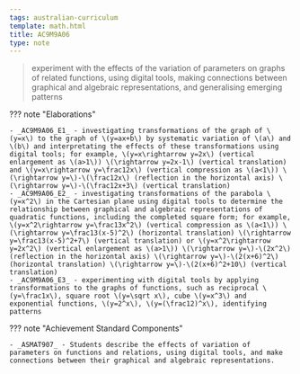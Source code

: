 ```yaml
---
tags: australian-curriculum
template: math.html
title: AC9M9A06
type: note
---
```

> experiment with the effects of the variation of parameters on graphs of related functions, using digital tools, making connections between graphical and algebraic representations, and generalising emerging patterns

??? note "Elaborations"

	- _AC9M9A06_E1_ - investigating transformations of the graph of \(y=x\) to the graph of \(y=ax+b\) by systematic variation of \(a\) and \(b\) and interpretating the effects of these transformations using digital tools; for example, \(y=x\rightarrow y=2x\) (vertical enlargement as \(a>1\)) \(\rightarrow y=2x-1\) (vertical translation) and \(y=x\rightarrow y=\frac12x\) (vertical compression as \(a<1\)) \(\rightarrow y=\)-\(\frac12x\) (reflection in the horizontal axis) \(\rightarrow y=\)-\(\frac12x+3\) (vertical translation)
	- _AC9M9A06_E2_ - investigating transformations of the parabola \(y=x^2\) in the Cartesian plane using digital tools to determine the relationship between graphical and algebraic representations of quadratic functions, including the completed square form; for example, \(y=x^2\rightarrow y=\frac13x^2\) (vertical compression as \(a<1\)) \(\rightarrow y=\frac13(x-5)^2\) (horizontal translation) \(\rightarrow y=\frac13(x-5)^2+7\) (vertical translation) or \(y=x^2\rightarrow y=2x^2\) (vertical enlargement as \(a>1\)) \(\rightarrow y=\)-\(2x^2\) (reflection in the horizontal axis) \(\rightarrow y=\)-\(2(x+6)^2\) (horizontal translation) \(\rightarrow y=\)-\(2(x+6)^2+10\) (vertical translation)
	- _AC9M9A06_E3_ - experimenting with digital tools by applying transformations to the graphs of functions, such as reciprocal \(y=\frac1x\), square root \(y=\sqrt x\), cube \(y=x^3\) and exponential functions, \(y=2^x\), \(y=(\frac12)^x\), identifying patterns
??? note "Achievement Standard Components"

	- _ASMAT907_ - Students describe the effects of variation of parameters on functions and relations, using digital tools, and make connections between their graphical and algebraic representations.